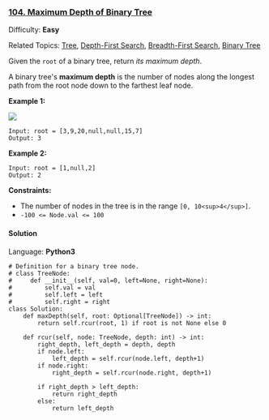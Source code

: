 ### [104\. Maximum Depth of Binary Tree](https://leetcode.com/problems/maximum-depth-of-binary-tree/)

Difficulty: **Easy**  

Related Topics: [Tree](https://leetcode.com/tag/tree/), [Depth-First Search](https://leetcode.com/tag/depth-first-search/), [Breadth-First Search](https://leetcode.com/tag/breadth-first-search/), [Binary Tree](https://leetcode.com/tag/binary-tree/)


Given the `root` of a binary tree, return _its maximum depth_.

A binary tree's **maximum depth** is the number of nodes along the longest path from the root node down to the farthest leaf node.

**Example 1:**

![](https://assets.leetcode.com/uploads/2020/11/26/tmp-tree.jpg)

```
Input: root = [3,9,20,null,null,15,7]
Output: 3
```

**Example 2:**

```
Input: root = [1,null,2]
Output: 2
```

**Constraints:**

*   The number of nodes in the tree is in the range `[0, 10<sup>4</sup>]`.
*   `-100 <= Node.val <= 100`


#### Solution

Language: **Python3**

```python3
# Definition for a binary tree node.
# class TreeNode:
#     def __init__(self, val=0, left=None, right=None):
#         self.val = val
#         self.left = left
#         self.right = right
class Solution:
    def maxDepth(self, root: Optional[TreeNode]) -> int:
        return self.rcur(root, 1) if root is not None else 0
​
    def rcur(self, node: TreeNode, depth: int) -> int:
        right_depth, left_depth = depth, depth
        if node.left:
            left_depth = self.rcur(node.left, depth+1)
        if node.right:
            right_depth = self.rcur(node.right, depth+1)
​
        if right_depth > left_depth:
            return right_depth
        else:
            return left_depth
​
​
```